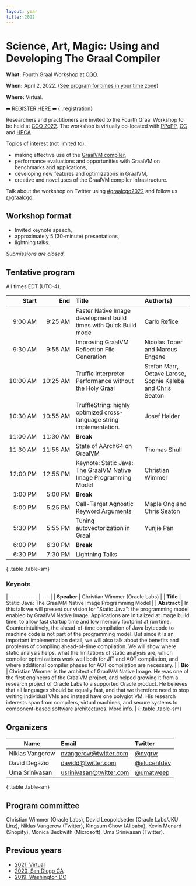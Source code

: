 ```yaml
---
layout: year
title: 2022
---
```


# Science, Art, Magic: Using and Developing The Graal Compiler

**What:** Fourth Graal Workshop at [CGO](https://www.cgo.org).

**When:** April 2, 2022. ([See program for times in your time zone](https://conf.researchr.org/program/cgo-2022/program-cgo-2022))

**Where:** Virtual.

<style>
  .registration {
    text-decoration: underline;
    font-size: 3vw;
    text-align: center;
  }
</style>

[&#x27A1; REGISTER HERE &#x2B05;](https://conf.researchr.org/attending/cgo-2022/registration)
{:.registration}

Researchers and practitioners are invited to the Fourth Graal Workshop to be held at [CGO 2022](https://conf.researchr.org/home/cgo-2022). The workshop is virtually co-located with [PPoPP](https://conf.researchr.org/home/PPoPP-2022), [CC](https://conf.researchr.org/home/CC-2022) and [HPCA](https://hpca-conf.org/2022/).

Topics of interest (not limited to):
- making effective use of the [GraalVM compiler](https://github.com/oracle/graal),
- performance evaluations and opportunities with GraalVM on benchmarks and applications,
- developing new features and optimizations in GraalVM,
- creative and novel uses of the GraalVM compiler infrastructure.

Talk about the workshop on Twitter using [#graalcgo2022](https://twitter.com/search?q=%23graalcgo2022) and follow us [@graalcgo](https://twitter.com/graalcgo).

## Workshop format
- Invited keynote speech,
- approximately 5 (30-minute) presentations,
- lightning talks.

*Submissions are closed.*

## Tentative program

All times EDT (UTC-4).

| Start         | End           | Title                                                                 | Author(s)                                                  |
| ------------: | ------------: | :-------------------------------------------------------------------- | :--------------------------------------------------------- |
|  9:00&nbsp;AM | 9:25&nbsp;AM  | Faster Native Image development build times with Quick Build mode     | Carlo Refice                                               |
|  9:30&nbsp;AM | 9:55&nbsp;AM  | Improving GraalVM Reflection File Generation                          | Nicolas Toper and Marcus Engene                            |
| 10:00&nbsp;AM | 10:25&nbsp;AM | Truffle Interpreter Performance without the Holy Graal                | Stefan Marr, Octave Larose, Sophie Kaleba and Chris Seaton |
| 10:30&nbsp;AM | 10:55&nbsp;AM | TruffleString: highly optimized cross-language string implementation. | Josef Haider                                               |
| 11:00&nbsp;AM | 11:30&nbsp;AM | **Break**                                                             |                                                            |
| 11:30&nbsp;AM | 11:55&nbsp;AM | State of AArch64 on GraalVM                                           | Thomas Shull                                               |
| 12:00&nbsp;PM | 12:55&nbsp;PM | Keynote: Static Java: The GraalVM Native Image Programming Model      | Christian Wimmer                                           |
| 1:00&nbsp;PM  | 5:00&nbsp;PM  | **Break**                                                             |                                                            |
| 5:00&nbsp;PM  | 5:25&nbsp;PM  | Call-Target Agnostic Keyword Arguments                                | Maple Ong and Chris Seaton                                 |
| 5:30&nbsp;PM  | 5:55&nbsp;PM  | Tuning autovectorization in Graal                                     | Yunjie Pan                                                 |
| 6:00&nbsp;PM  | 6:30&nbsp;PM  | **Break**                                                             |                                                            |
| 6:30&nbsp;PM  | 7:30&nbsp;PM  | Lightning Talks                                                       |                                                            |
{:.table .table-sm}

### Keynote

| ------------ | --- |
| **Speaker**  | Christian Wimmer (Oracle Labs) |
| **Title**    | Static Java: The GraalVM Native Image Programming Model |
| **Abstract** | In this talk we will present our vision for "Static Java": the programming model enabled by GraalVM Native Image. Applications are initialized at image build time, to allow fast startup time and low memory footprint at run time. Counterintuitively, the ahead-of-time compilation of Java bytecode to machine code is not part of the programming model. But since it is an important implementation detail, we will also talk about the benefits and problems of compiling ahead-of-time compilation. We will show where static analysis helps, what the limitations of static analysis are, which compiler optimizations work well both for JIT and AOT compilation, and where additional compiler phases for AOT compilation are necessary. |
| **Bio**      | Christian Wimmer is the architect of GraalVM Native Image. He was one of the first engineers of the GraalVM project, and helped growing it from a research project of Oracle Labs to a supported Oracle product. He believes that all languages should be equally fast, and that we therefore need to stop writing individual VMs and instead have one polyglot VM. His research interests span from compilers, virtual machines, and secure systems to component-based software architectures. [More info](https://conf.researchr.org/profile/cgo-2022/christianwimmer). |
{:.table .table-sm}

## Organizers

| Name            | Email                                                     | Twitter                                         |
| --------------- | :-------------------------------------------------------- | :---------------------------------------------- |
| Niklas Vangerow | [nvangerow@twitter.com](mailto:nvangerow@twitter.com)     | [@nvgrw](https://twitter.com/nvgrw)             |
| David Degazio   | [davidd@twitter.com](mailto:davidd@twitter.com)           | [@elucentdev](https://twitter.com/elucentdev)   |
| Uma Srinivasan  | [usrinivasan@twitter.com](mailto:usrinivasan@twitter.com) | [@umatweep](https://twitter.com/umatweep)       |
{:.table .table-sm}

## Program committee

Christian Wimmer (Oracle Labs), David Leopoldseder (Oracle Labs/JKU Linz), Niklas Vangerow (Twitter),
Kingsum Chow (Alibaba), Kevin Menard (Shopify), Monica Beckwith (Microsoft), Uma Srinivasan (Twitter).

## Previous years

* [2021, Virtual](../2021/)
* [2020, San Diego CA](../2020/)
* [2019, Washington DC](../2019/)

